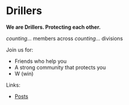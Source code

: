 # Drillers

**We are Drillers. Protecting each other.**

*counting...* members across *counting...* divisions

Join us for:
- Friends who help you
- A strong community that protects you
- W (win)

Links:
- [Posts](/posts.md)